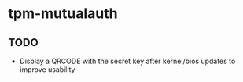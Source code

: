 # tpm-mutualauth

## TODO

- Display a QRCODE with the secret key after kernel/bios updates to improve usability
